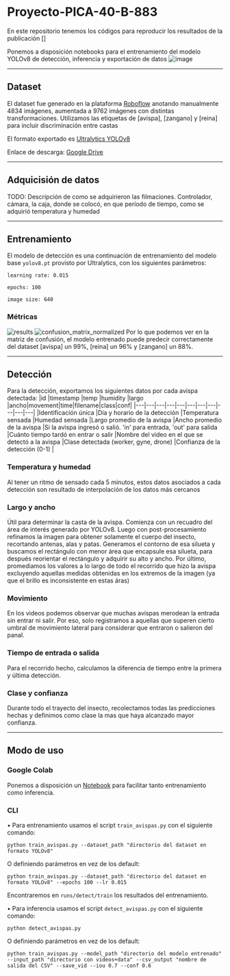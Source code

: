 # Proyecto-PICA-40-B-883
En este repositorio tenemos los códigos para reproducir los resultados de la publicación []

Ponemos a disposición notebooks para el entrenamiento del modelo YOLOv8 de detección, inferencia y exportación de datos
![image](https://github.com/marianbasti/Proyecto-PICA-40-B-883/assets/31198560/96f06b9e-43bb-4b84-b5fa-e49684980bb0)

---
## Dataset
El dataset fue generado en la plataforma [Roboflow](https://roboflow.com/) anotando manualmente 4834 imágenes, aumentada a 9762 imágenes con distintas transformaciones. Utilizamos las etiquetas de [avispa], [zangano] y [reina] para incluir discriminación entre castas

El formato exportado es [Ultralytics YOLOv8](https://docs.ultralytics.com/datasets/detect/)

Enlace de descarga: [Google Drive](https://drive.google.com/file/d/1skVPS8g-JSSWca0zt_500vZNW5f3vPn8/view?usp=sharing)

---
## Adquicisión de datos
TODO: Descripción de como se adquirieron las filmaciones. Controlador, cámara, la caja, donde se colocó, en que período de tiempo, como se adquirió temperatura y humedad

---
## Entrenamiento
El modelo de detección es una continuación de entrenamiento del modelo base ```yolov8.pt``` provisto por Ultralytics, con los siguientes parámetros:

```learning rate: 0.015```

```epochs: 100```

```image size: 640```

### Métricas
![results](https://github.com/marianbasti/Proyecto-PICA-40-B-883/assets/31198560/8722e928-d0f9-4ffd-b778-be478eda8701)
![confusion_matrix_normalized](https://github.com/marianbasti/Proyecto-PICA-40-B-883/assets/31198560/9941f7ff-def9-4e1f-8b6e-f7184c7bfd3a)
Por lo que podemos ver en la matriz de confusión, el modelo entrenado puede predecir correctamente del dataset [avispa] un 99%, [reina] un 96% y [zangano] un 88%.


---
## Detección
Para la detección, exportamos los siguientes datos por cada avispa detectada:
|id   |timestamp   |temp   |humidity   |largo   |ancho|movement|time|filename|class|conf|
|---|---|---|---|---|---|---|---|---|---|---|
|Identificación única   |Día y horario de la detección   |Temperatura sensada   |Humedad sensada  |Largo promedio de la avispa  |Ancho promedio de la avispa  |Si la avispa ingresó o salió. 'in' para entrada, 'out' para salida   |Cuánto tiempo tardó en entrar o salir   |Nombre del video en el que se detectó a la avispa   |Clase detectada (worker, gyne, drone)  |Confianza de la detección (0-1)  |

### Temperatura y humedad
Al tener un ritmo de sensado cada 5 minutos, estos datos asociados a cada detección son resultado de interpolación de los datos más cercanos

### Largo y ancho
Útil para determinar la casta de la avispa.
Comienza con un recuadro del área de interés generado por YOLOv8. Luego con post-procesamiento refinamos la imagen para obtener solamente el cuerpo del insecto, recortando antenas, alas y patas. Generamos el contorno de esa silueta y buscamos el rectángulo con menor área que encapsule esa silueta, para después reorientar el rectángulo y adquirir su alto y ancho. Por último, promediamos los valores a lo largo de todo el recorrido que hizo la avispa excluyendo aquellas medidas obtenidas en los extremos de la imagen (ya que el brillo es inconsistente en estas áras)

### Movimiento
En los videos podemos observar que muchas avispas merodean la entrada sin entrar ni salir. Por eso, solo registramos a aquellas que superen cierto umbral de movimiento lateral para considerar que entraron o salieron del panal.

### Tiempo de entrada o salida
Para el recorrido hecho, calculamos la diferencia de tiempo entre la primera y última detección.

### Clase y confianza
Durante todo el trayecto del insecto, recolectamos todas las predicciones hechas y definimos como clase la mas que haya alcanzado mayor confianza.

---
## Modo de uso
### Google Colab
Ponemos a disposición un [Notebook](https://colab.research.google.com/github/marianbasti/Proyecto-PICA-40-B-883/blob/main/Notebook_PICA_40_B_883.ipynb) para facilitar tanto entrenamiento como inferencia.

### CLI
• Para entrenamiento usamos el script ```train_avispas.py``` con el siguiente comando:

```
python train_avispas.py --dataset_path "directorio del dataset en formato YOLOv8"
```

O definiendo parámetros en vez de los default:

```
python train_avispas.py --dataset_path "directorio del dataset en formato YOLOv8" --epochs 100 --lr 0.015
 ```

Encontraremos en ```runs/detect/train``` los resultados del entrenamiento.


• Para inferencia usamos el script ```detect_avispas.py``` con el siguiente comando:

```
python detect_avispas.py
```

O definiendo parámetros en vez de los default:

```
python train_avispas.py --model_path "directorio del modelo entrenado" --input_path "directorio con videos+data" --csv_output "nombre de salida del CSV" --save_vid --iou 0.7 --conf 0.6
```
